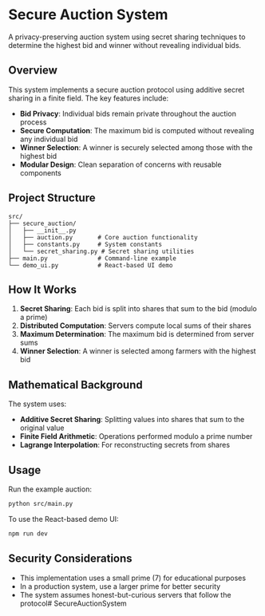 # Secure Auction System

A privacy-preserving auction system using secret sharing techniques to determine the highest bid and winner without revealing individual bids.

## Overview

This system implements a secure auction protocol using additive secret sharing in a finite field. The key features include:

- **Bid Privacy**: Individual bids remain private throughout the auction process
- **Secure Computation**: The maximum bid is computed without revealing any individual bid
- **Winner Selection**: A winner is securely selected among those with the highest bid
- **Modular Design**: Clean separation of concerns with reusable components

## Project Structure

```
src/
├── secure_auction/
│   ├── __init__.py
│   ├── auction.py       # Core auction functionality
│   ├── constants.py     # System constants
│   └── secret_sharing.py # Secret sharing utilities
├── main.py              # Command-line example
└── demo_ui.py           # React-based UI demo
```

## How It Works

1. **Secret Sharing**: Each bid is split into shares that sum to the bid (modulo a prime)
2. **Distributed Computation**: Servers compute local sums of their shares
3. **Maximum Determination**: The maximum bid is determined from server sums
4. **Winner Selection**: A winner is selected among farmers with the highest bid

## Mathematical Background

The system uses:
- **Additive Secret Sharing**: Splitting values into shares that sum to the original value
- **Finite Field Arithmetic**: Operations performed modulo a prime number
- **Lagrange Interpolation**: For reconstructing secrets from shares

## Usage

Run the example auction:

```bash
python src/main.py
```

To use the React-based demo UI:

```bash
npm run dev
```

## Security Considerations

- This implementation uses a small prime (7) for educational purposes
- In a production system, use a larger prime for better security
- The system assumes honest-but-curious servers that follow the protocol# SecureAuctionSystem
